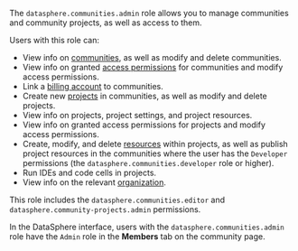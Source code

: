 The `datasphere.communities.admin` role allows you to manage communities and community projects, as well as access to them.

Users with this role can:
* View info on [communities](../../../datasphere/concepts/community.md), as well as modify and delete communities.
* View info on granted [access permissions](../../../iam/concepts/access-control/index.md) for communities and modify access permissions.
* Link a [billing account](../../../billing/concepts/billing-account.md) to communities.
* Create new [projects](../../../datasphere/concepts/project.md) in communities, as well as modify and delete projects.
* View info on projects, project settings, and project resources.
* View info on granted access permissions for projects and modify access permissions.
* Create, modify, and delete [resources](../../../datasphere/concepts/resources.md) within projects, as well as publish project resources in the communities where the user has the `Developer` permissions (the `datasphere.communities.developer` role or higher).
* Run IDEs and code cells in projects.
* View info on the relevant [organization](../../../organization/concepts/organization.md).

This role includes the `datasphere.communities.editor` and `datasphere.community-projects.admin` permissions.

In the DataSphere interface, users with the `datasphere.communities.admin` role have the `Admin` role in the **Members** tab on the community page.